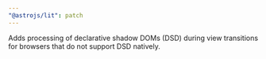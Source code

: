 ```yaml
---
"@astrojs/lit": patch
---
```


Adds processing of declarative shadow DOMs (DSD) during view transitions for browsers that do not support DSD natively.
